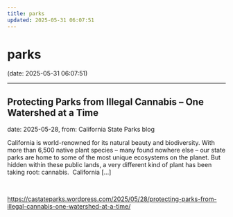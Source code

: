 ```yaml
---
title: parks
updated: 2025-05-31 06:07:51
---
```


# parks

(date: 2025-05-31 06:07:51)

---

## Protecting Parks from Illegal Cannabis – One Watershed at a Time

date: 2025-05-28, from: California State Parks blog

California is world-renowned for its natural beauty and biodiversity. With more than 6,500 native plant species – many found nowhere else – our state parks are home to some of the most unique ecosystems on the planet. But hidden within these public lands, a very different kind of plant has been taking root: cannabis.&#160; California [&#8230;] 

<br> 

<https://castateparks.wordpress.com/2025/05/28/protecting-parks-from-illegal-cannabis-one-watershed-at-a-time/>

